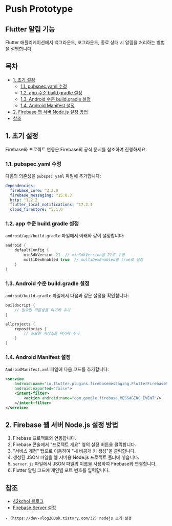 
# Push Prototype

## Flutter 알림 기능

Flutter 애플리케이션에서 백그라운드, 포그라운드, 종료 상태 시 알림을 처리하는 방법을 설명합니다.

## 목차
- [1. 초기 설정](#1-초기-설정)
  - [1.1. pubspec.yaml 수정](#11-pubspecyaml-수정)
  - [1.2. app 수준 build.gradle 설정](#12-app-수준-buildgradle-설정)
  - [1.3. Android 수준 build.gradle 설정](#13-android-수준-buildgradle-설정)
  - [1.4. Android Manifest 설정](#14-android-manifest-설정)
- [2. Firebase 웹 서버 Node.js 설정 방법](#2-firebase-웹-서버-nodejs-설정-방법)
- [참조](#참조)

## 1. 초기 설정

Firebase와 프로젝트 연동은 Firebase의 공식 문서를 참조하여 진행하세요.

### 1.1. pubspec.yaml 수정

다음의 의존성을 `pubspec.yaml` 파일에 추가합니다:

```yaml
dependencies:
  firebase_core: ^3.2.0 
  firebase_messaging: ^15.0.3
  http: ^1.2.2
  flutter_local_notifications: ^17.2.1
  cloud_firestore: ^5.1.0
```

### 1.2. app 수준 build.gradle 설정

`android/app/build.gradle` 파일에서 아래와 같이 설정합니다:

``` gradle
android {
    defaultConfig {
        minSdkVersion 21  // minSdkVersion을 21로 수정
        multiDexEnabled true  // multiDexEnabled를 true로 설정
    }
}
```

### 1.3. Android 수준 build.gradle 설정

`android/build.gradle` 파일에서 다음과 같은 설정을 확인합니다:

```gradle
buildscript {
    // 필요한 의존성을 여기에 추가
}

allprojects {
    repositories {
        // 필요한 저장소를 여기에 추가
    }
}
```

### 1.4. Android Manifest 설정

`AndroidManifest.xml` 파일에 다음 코드를 추가합니다:

```xml
<service
    android:name="io.flutter.plugins.firebasemessaging.FlutterFirebaseMessagingService"
    android:exported="false">
    <intent-filter>
        <action android:name="com.google.firebase.MESSAGING_EVENT"/>
    </intent-filter>
</service>
```

## 2. Firebase 웹 서버 Node.js 설정 방법

1. Firebase 프로젝트와 연동합니다.
2. Firebase 콘솔에서 "프로젝트 개요" 옆의 설정 버튼을 클릭합니다.
3. "서비스 계정" 탭으로 이동하여 "새 비공개 키 생성"을 클릭합니다.
4. 생성된 JSON 파일을 웹 서버용 Node.js 프로젝트 폴더에 넣습니다.
5. `server.js` 파일에서 JSON 파일의 이름을 사용하여 Firebase와 연결합니다.
6. Flutter 알림 코드에 개인별 포트 번호를 입력합니다.

## 참조

- [42kchoi 블로그](https://42kchoi.tistory.com/356)
- [Firebase Server 설정](https://tech.junhabaek.net/백엔드-서버-아키텍처-presentation-layer-3-응답-유형에-따른-variation-2-push-notification-1eacb4df4a7e)

```
- (https://dev-vlog200ok.tistory.com/32) nodejs 초기 설정
